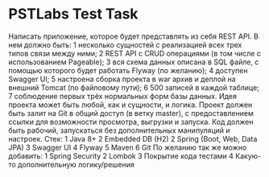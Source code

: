 # PSTLabs Test Task

Написать приложение, которое будет представлять из себя REST API. В нем должно быть:
1 несколько сущностей с реализацией всех трех типов связи между ними;
2 REST API с CRUD операциями (в том числе с использованием Pageable);
3 вся схема данных описана в SQL файле, с помощью которого будет работать Flyway (по
желанию);
4 доступен Swagger UI;
5 настроена сборка проекта в war архив и деплой на внешний Tomcat (по файловому
пути);
6 500 записей в каждой таблице;
7 соблюдение первых трёх нормальных форм базы данных.
Идея проекта может быть любой, как и сущности, и логика.
Проект должен быть залит на Git в общий доступ (в ветку master), с предоставлением
ссылки для возможности просмотра, выгрузки и запуска.
Код должен быть рабочий, запускаться без дополнительных манипуляций и настроек.
Стек:
1 Java 8+
2 Embedded DB (H2)
2 Spring (Boot, Web, Data JPA)
3 Swagger UI
4 Flyway
5 Maven
6 Git
По желанию так же можно добавить:
1 Spring Security
2 Lombok
3 Покрытие кода тестами
4 Какую-то дополнительную логику/решения
